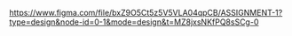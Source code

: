 https://www.figma.com/file/bxZ9O5Ct5z5V5VLA04qpCB/ASSIGNMENT-1?type=design&node-id=0-1&mode=design&t=MZ8jxsNKfPQ8sSCg-0
